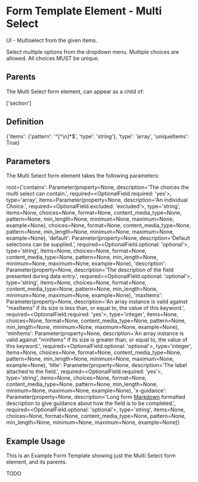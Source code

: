 # Form Template Element - Multi Select

UI - Multiselect from the given items.

Select multiple options from the dropdown menu.
Multiple choices are allowed.
All choices MUST be unique.

## Parents

The Multi Select form element, can appear as a child of:

['section']

## Definition

{'items': {'pattern': '^[^\\n]*$', 'type': 'string'}, 'type': 'array', 'uniqueItems': True}

## Parameters

The Multi Select form element takes the following parameters:

root={'contains': Parameter(property=None, description='The choices the multi select can contain.', required=<OptionalField.required: 'yes'>, type='array', items=Parameter(property=None, description='An individual Choice.', required=<OptionalField.excluded: 'excluded'>, type='string', items=None, choices=None, format=None, content_media_type=None, pattern=None, min_length=None, minimum=None, maximum=None, example=None), choices=None, format=None, content_media_type=None, pattern=None, min_length=None, minimum=None, maximum=None, example=None), 'default': Parameter(property=None, description='Default selections can be supplied.', required=<OptionalField.optional: 'optional'>, type='string', items=None, choices=None, format=None, content_media_type=None, pattern=None, min_length=None, minimum=None, maximum=None, example=None), 'description': Parameter(property=None, description='The description of the field presented during data entry.', required=<OptionalField.optional: 'optional'>, type='string', items=None, choices=None, format=None, content_media_type=None, pattern=None, min_length=None, minimum=None, maximum=None, example=None), 'maxItems': Parameter(property=None, description='An array instance is valid against "maxItems" if its size is less than, or equal to, the value of this keyword.', required=<OptionalField.required: 'yes'>, type='integer', items=None, choices=None, format=None, content_media_type=None, pattern=None, min_length=None, minimum=None, maximum=None, example=None), 'minItems': Parameter(property=None, description='An array instance is valid against "minItems" if its size is greater than, or equal to, the value of this keyword.', required=<OptionalField.optional: 'optional'>, type='integer', items=None, choices=None, format=None, content_media_type=None, pattern=None, min_length=None, minimum=None, maximum=None, example=None), 'title': Parameter(property=None, description='The label attached to the field.', required=<OptionalField.required: 'yes'>, type='string', items=None, choices=None, format=None, content_media_type=None, pattern=None, min_length=None, minimum=None, maximum=None, example=None), 'x-guidance': Parameter(property=None, description='Long form [Markdown][CommonMark] formatted description to give guidance about how the field is to be completed.', required=<OptionalField.optional: 'optional'>, type='string', items=None, choices=None, format=None, content_media_type=None, pattern=None, min_length=None, minimum=None, maximum=None, example=None)}

## Example Usage

This is an Example Form Template showing just the Multi Select form element, and its parents.

TODO

[CommonMark]: https://spec.commonmark.org/0.31.2/
